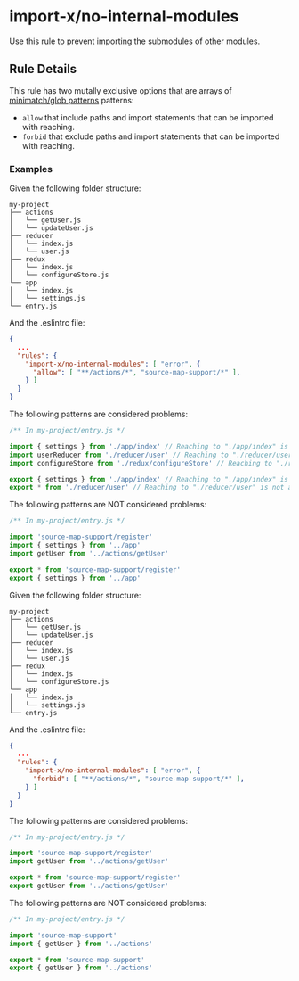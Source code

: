 # import-x/no-internal-modules

<!-- end auto-generated rule header -->

Use this rule to prevent importing the submodules of other modules.

## Rule Details

This rule has two mutally exclusive options that are arrays of [minimatch/glob patterns](https://github.com/isaacs/node-glob#glob-primer) patterns:

- `allow` that include paths and import statements that can be imported with reaching.
- `forbid` that exclude paths and import statements that can be imported with reaching.

### Examples

Given the following folder structure:

```pt
my-project
├── actions
│   └── getUser.js
│   └── updateUser.js
├── reducer
│   └── index.js
│   └── user.js
├── redux
│   └── index.js
│   └── configureStore.js
└── app
│   └── index.js
│   └── settings.js
└── entry.js
```

And the .eslintrc file:

```json
{
  ...
  "rules": {
    "import-x/no-internal-modules": [ "error", {
      "allow": [ "**/actions/*", "source-map-support/*" ],
    } ]
  }
}
```

The following patterns are considered problems:

```js
/** In my-project/entry.js */

import { settings } from './app/index' // Reaching to "./app/index" is not allowed
import userReducer from './reducer/user' // Reaching to "./reducer/user" is not allowed
import configureStore from './redux/configureStore' // Reaching to "./redux/configureStore" is not allowed

export { settings } from './app/index' // Reaching to "./app/index" is not allowed
export * from './reducer/user' // Reaching to "./reducer/user" is not allowed
```

The following patterns are NOT considered problems:

```js
/** In my-project/entry.js */

import 'source-map-support/register'
import { settings } from '../app'
import getUser from '../actions/getUser'

export * from 'source-map-support/register'
export { settings } from '../app'
```

Given the following folder structure:

```pt
my-project
├── actions
│   └── getUser.js
│   └── updateUser.js
├── reducer
│   └── index.js
│   └── user.js
├── redux
│   └── index.js
│   └── configureStore.js
└── app
│   └── index.js
│   └── settings.js
└── entry.js
```

And the .eslintrc file:

```json
{
  ...
  "rules": {
    "import-x/no-internal-modules": [ "error", {
      "forbid": [ "**/actions/*", "source-map-support/*" ],
    } ]
  }
}
```

The following patterns are considered problems:

```js
/** In my-project/entry.js */

import 'source-map-support/register'
import getUser from '../actions/getUser'

export * from 'source-map-support/register'
export getUser from '../actions/getUser'
```

The following patterns are NOT considered problems:

```js
/** In my-project/entry.js */

import 'source-map-support'
import { getUser } from '../actions'

export * from 'source-map-support'
export { getUser } from '../actions'
```
